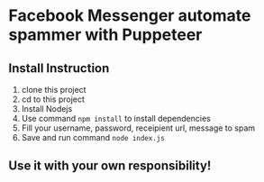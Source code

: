 # Facebook Messenger automate spammer with Puppeteer

## Install Instruction
1. clone this project
2. cd to this project
3. Install Nodejs
3. Use command `npm install` to install dependencies
4. Fill your username, password, receipient url, message to spam
5. Save and run command `node index.js`

## Use it with your own responsibility! 